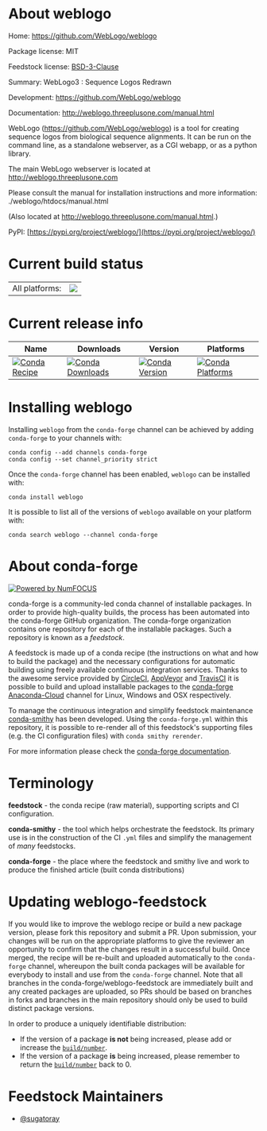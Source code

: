 About weblogo
=============

Home: https://github.com/WebLogo/weblogo

Package license: MIT

Feedstock license: [BSD-3-Clause](https://github.com/conda-forge/weblogo-feedstock/blob/master/LICENSE.txt)

Summary: WebLogo3 : Sequence Logos Redrawn

Development: https://github.com/WebLogo/weblogo

Documentation: http://weblogo.threeplusone.com/manual.html

WebLogo (https://github.com/WebLogo/weblogo) is a tool for creating sequence
logos from biological sequence alignments. It can be run on the command line,
as a standalone webserver, as a CGI webapp, or as a python library.

The main WebLogo webserver is located at http://weblogo.threeplusone.com

Please consult the manual for installation instructions and more information:
./weblogo/htdocs/manual.html

(Also located at http://weblogo.threeplusone.com/manual.html.)

PyPI: [https://pypi.org/project/weblogo/](https://pypi.org/project/weblogo/)


Current build status
====================


<table><tr><td>All platforms:</td>
    <td>
      <a href="https://dev.azure.com/conda-forge/feedstock-builds/_build/latest?definitionId=15014&branchName=master">
        <img src="https://dev.azure.com/conda-forge/feedstock-builds/_apis/build/status/weblogo-feedstock?branchName=master">
      </a>
    </td>
  </tr>
</table>

Current release info
====================

| Name | Downloads | Version | Platforms |
| --- | --- | --- | --- |
| [![Conda Recipe](https://img.shields.io/badge/recipe-weblogo-green.svg)](https://anaconda.org/conda-forge/weblogo) | [![Conda Downloads](https://img.shields.io/conda/dn/conda-forge/weblogo.svg)](https://anaconda.org/conda-forge/weblogo) | [![Conda Version](https://img.shields.io/conda/vn/conda-forge/weblogo.svg)](https://anaconda.org/conda-forge/weblogo) | [![Conda Platforms](https://img.shields.io/conda/pn/conda-forge/weblogo.svg)](https://anaconda.org/conda-forge/weblogo) |

Installing weblogo
==================

Installing `weblogo` from the `conda-forge` channel can be achieved by adding `conda-forge` to your channels with:

```
conda config --add channels conda-forge
conda config --set channel_priority strict
```

Once the `conda-forge` channel has been enabled, `weblogo` can be installed with:

```
conda install weblogo
```

It is possible to list all of the versions of `weblogo` available on your platform with:

```
conda search weblogo --channel conda-forge
```


About conda-forge
=================

[![Powered by
NumFOCUS](https://img.shields.io/badge/powered%20by-NumFOCUS-orange.svg?style=flat&colorA=E1523D&colorB=007D8A)](https://numfocus.org)

conda-forge is a community-led conda channel of installable packages.
In order to provide high-quality builds, the process has been automated into the
conda-forge GitHub organization. The conda-forge organization contains one repository
for each of the installable packages. Such a repository is known as a *feedstock*.

A feedstock is made up of a conda recipe (the instructions on what and how to build
the package) and the necessary configurations for automatic building using freely
available continuous integration services. Thanks to the awesome service provided by
[CircleCI](https://circleci.com/), [AppVeyor](https://www.appveyor.com/)
and [TravisCI](https://travis-ci.com/) it is possible to build and upload installable
packages to the [conda-forge](https://anaconda.org/conda-forge)
[Anaconda-Cloud](https://anaconda.org/) channel for Linux, Windows and OSX respectively.

To manage the continuous integration and simplify feedstock maintenance
[conda-smithy](https://github.com/conda-forge/conda-smithy) has been developed.
Using the ``conda-forge.yml`` within this repository, it is possible to re-render all of
this feedstock's supporting files (e.g. the CI configuration files) with ``conda smithy rerender``.

For more information please check the [conda-forge documentation](https://conda-forge.org/docs/).

Terminology
===========

**feedstock** - the conda recipe (raw material), supporting scripts and CI configuration.

**conda-smithy** - the tool which helps orchestrate the feedstock.
                   Its primary use is in the construction of the CI ``.yml`` files
                   and simplify the management of *many* feedstocks.

**conda-forge** - the place where the feedstock and smithy live and work to
                  produce the finished article (built conda distributions)


Updating weblogo-feedstock
==========================

If you would like to improve the weblogo recipe or build a new
package version, please fork this repository and submit a PR. Upon submission,
your changes will be run on the appropriate platforms to give the reviewer an
opportunity to confirm that the changes result in a successful build. Once
merged, the recipe will be re-built and uploaded automatically to the
`conda-forge` channel, whereupon the built conda packages will be available for
everybody to install and use from the `conda-forge` channel.
Note that all branches in the conda-forge/weblogo-feedstock are
immediately built and any created packages are uploaded, so PRs should be based
on branches in forks and branches in the main repository should only be used to
build distinct package versions.

In order to produce a uniquely identifiable distribution:
 * If the version of a package **is not** being increased, please add or increase
   the [``build/number``](https://docs.conda.io/projects/conda-build/en/latest/resources/define-metadata.html#build-number-and-string).
 * If the version of a package **is** being increased, please remember to return
   the [``build/number``](https://docs.conda.io/projects/conda-build/en/latest/resources/define-metadata.html#build-number-and-string)
   back to 0.

Feedstock Maintainers
=====================

* [@sugatoray](https://github.com/sugatoray/)

